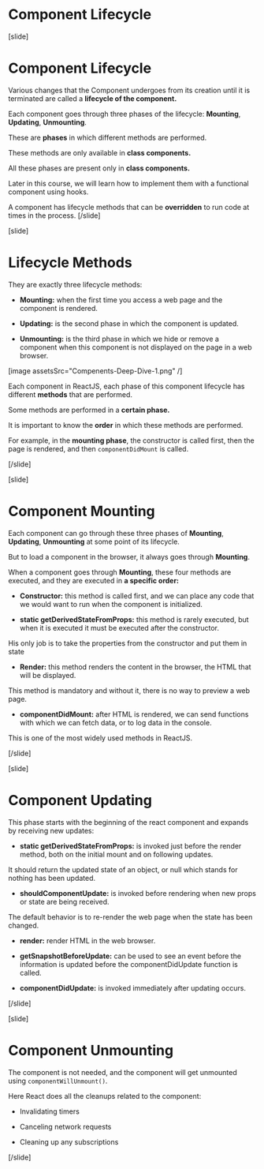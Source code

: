 # Component Lifecycle

[slide]
# Component Lifecycle

Various changes that the Component undergoes from its creation until it is terminated are called a **lifecycle of the component.**

Each component goes through three phases of the lifecycle: **Mounting**, **Updating**, **Unmounting**. 

These are **phases** in which different methods are performed.

These methods are only available in **class components.**

All these phases are present only in **class components.**

Later in this course, we will learn how to implement them with a functional component using hooks.

A component has lifecycle methods that can be **overridden** to run code at times in the process.
[/slide]

[slide]
# Lifecycle Methods

They are exactly three lifecycle methods:

- **Mounting:** when the first time you access a web page and the component is rendered.

- **Updating:** is the second phase in which the component is updated.

- **Unmounting:** is the third phase in which we hide or remove a component when this component is not displayed on the page in a web browser.

[image assetsSrc="Compenents-Deep-Dive-1.png" /]

Each component in ReactJS, each phase of this component lifecycle has different **methods** that are performed.

Some methods are performed in a **certain phase.**

It is important to know the **order** in which these methods are performed.

For example, in the **mounting phase**, the constructor is called first, then the page is rendered, and then `componentDidMount` is called.

[/slide]

[slide]
# Component Mounting

Each component can go through these three phases of **Mounting**, **Updating**, **Unmounting** at some point of its lifecycle.

But to load a component in the browser, it always goes through **Mounting**.

When a component goes through **Mounting**, these four methods are executed, and they are executed in **a specific order:**

- **Constructor:** this method is called first, and we can place any code that we would want to run when the component is initialized.

- **static getDerivedStateFromProps:** this method is rarely executed, but when it is executed it must be executed after the constructor.

His only job is to take the properties from the constructor and put them in state

- **Render:** this method renders the content in the browser, the HTML that will be displayed. 

This method is mandatory and without it, there is no way to preview a web page.

- **componentDidMount:** after HTML is rendered, we can send functions with which we can fetch data, or to log data in the console.

This is one of the most widely used methods in ReactJS.

[/slide]

[slide]
# Component Updating

This phase starts with the beginning of the react component and expands by receiving new updates:

- **static getDerivedStateFromProps:** is invoked just before the render method, both on the initial mount and on following updates.

It should return the updated state of an object, or null which stands for nothing has been updated.

- **shouldComponentUpdate:** is invoked before rendering when new props or state are being received.

The default behavior is to re-render the web page when the state has been changed.

- **render:** render HTML in the web browser.

- **getSnapshotBeforeUpdate:** can be used to see an event before the information is updated before the componentDidUpdate function is called.

- **componentDidUpdate:** is invoked immediately after updating occurs.

[/slide]

[slide]
# Component Unmounting

The component is not needed, and the component will get unmounted using `componentWillUnmount()`.

Here React does all the cleanups related to the component:

- Invalidating timers

- Canceling network requests

- Cleaning up any subscriptions

[/slide]
